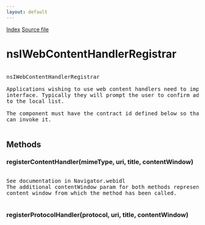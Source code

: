 ```yaml
---
layout: default
---
```

<div id='links'><a href="../index.html">Index</a>
<a href="http://dxr.mozilla.org/mozilla-central/source/dom/interfaces/sidebar/nsIWebContentHandlerRegistrar.idl">Source file</a>
</div>

# nsIWebContentHandlerRegistrar #
<pre>  
nsIWebContentHandlerRegistrar  
  
Applications wishing to use web content handlers need to implement this  
interface. Typically they will prompt the user to confirm adding an entry  
to the local list.   
  
The component must have the contract id defined below so that nsNavigator  
can invoke it.   
  
</pre>
## Methods ##

### registerContentHandler(mimeType, uri, title, contentWindow) ###
<pre>  
See documentation in Navigator.webidl  
The additional contentWindow param for both methods represents the dom  
content window from which the method has been called.  
  
</pre>
### registerProtocolHandler(protocol, uri, title, contentWindow) ###

